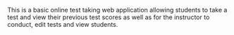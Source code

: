 This is a basic online test taking web application allowing students to take a test and view their previous test scores as well as for the instructor to conduct, edit tests and view students. 
